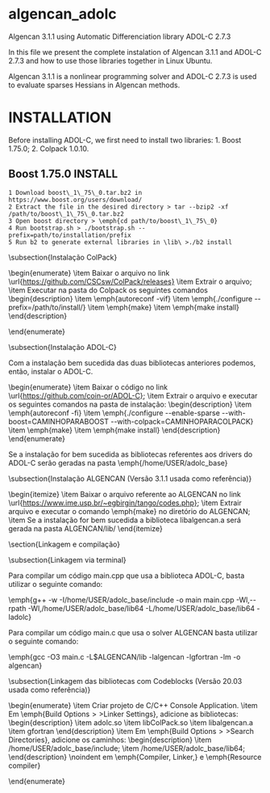 # algencan_adolc
Algencan 3.1.1 using Automatic Differenciation library ADOL-C 2.7.3

In this file we present the complete instalation of Algencan 3.1.1 and ADOL-C 2.7.3 and how to use those libraries together in Linux Ubuntu.

Algencan 3.1.1 is a nonlinear programming solver and ADOL-C 2.7.3 is used to evaluate sparses Hessians in Algencan methods.

# INSTALLATION

Before installing ADOL-C, we first need to install two libraries: 1. Boost 1.75.0; 2. Colpack 1.0.10.

## Boost 1.75.0 INSTALL

    1 Download boost\_1\_75\_0.tar.bz2 in https://www.boost.org/users/download/
    2 Extract the file in the desired directory > tar --bzip2 -xf /path/to/boost\_1\_75\_0.tar.bz2
    3 Open boost directory > \emph{cd path/to/boost\_1\_75\_0}
    4 Run bootstrap.sh > ./bootstrap.sh --prefix=path/to/installation/prefix
    5 Run b2 to generate external libraries in \lib\ >./b2 install


\subsection{Instalação ColPack}

\begin{enumerate}
    \item Baixar o arquivo no link \url{https://github.com/CSCsw/ColPack/releases}
    \item Extrair o arquivo;
    \item Executar na pasta do Colpack os seguintes comandos
    \begin{description}
        \item \emph{autoreconf -vif}
        \item \emph{./configure --prefix=/path/to/install/}
        \item \emph{make}
        \item \emph{make install}
    \end{description}
    
\end{enumerate}

\subsection{Instalação ADOL-C}

Com a instalação bem sucedida das duas bibliotecas anteriores podemos, então, instalar o ADOL-C.

\begin{enumerate}
    \item Baixar o código no link \url{https://github.com/coin-or/ADOL-C};
    \item Extrair o arquivo e executar os seguintes comandos na pasta de instalação:
    \begin{description}
        \item \emph{autoreconf -fi}
        \item \emph{./configure --enable-sparse --with-boost=CAMINHOPARABOOST --with-colpack=CAMINHOPARACOLPACK}
        \item \emph{make}
        \item \emph{make install}
    \end{description}
\end{enumerate}

Se a instalação for bem sucedida as bibliotecas referentes aos drivers do ADOL-C serão geradas na pasta \emph{/home/USER/adolc\_base} 

\subsection{Instalação ALGENCAN (Versão 3.1.1 usada como referência)}

\begin{itemize}
    \item Baixar o arquivo referente ao ALGENCAN no link \url{https://www.ime.usp.br/~egbirgin/tango/codes.php};
    \item Extrair arquivo e executar o comando \emph{make} no diretório do ALGENCAN;
    \item Se a instalação for bem sucedida a biblioteca libalgencan.a será gerada na pasta ALGENCAN/lib/
\end{itemize}

\section{Linkagem e compilação}

\subsection{Linkagem via terminal}

Para compilar um código main.cpp que usa a biblioteca ADOL-C, basta utilizar o seguinte comando:

\emph{g++ -w -I/home/USER/adolc\_base/include -o main main.cpp -Wl,--rpath -Wl,/home/USER/adolc\_base/lib64 -L/home/USER/adolc\_base/lib64 -ladolc}

Para compilar um código main.c que usa o solver ALGENCAN basta utilizar o seguinte comando:

\emph{gcc -O3 main.c -L\$ALGENCAN/lib -lalgencan -lgfortran -lm -o algencan}

\subsection{Linkagem das bibliotecas com Codeblocks (Versão 20.03 usada como referência)}

\begin{enumerate}
    \item Criar projeto de C/C++ Console Application.
    \item Em \emph{Build Options$>>$Linker Settings}, adicione as bibliotecas:
    \begin{description}
        \item adolc.so
        \item libColPack.so
        \item libalgencan.a
        \item gfortran
    \end{description}
    \item Em \emph{Build Options$>>$Search Directories}, adicione os caminhos:
    \begin{description}
        \item /home/USER/adolc\_base/include;
        \item /home/USER/adolc\_base/lib64;
    \end{description}
    \noindent em \emph{Compiler, Linker,} e \emph{Resource compiler}
    
\end{enumerate}
